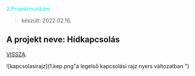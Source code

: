 <span style="color:#00FFFF"> 2.Projektmunkám </span>
> készült: 2022.02.16.

## A projekt neve: Hídkapcsolás

[VISSZA](https://ciganyvajda2005.github.io/Szabo-Kristof-Portfolio-/).

![kapcsolasirajz](1.kep.png"a legelső kapcsolási rajz nyers változatban ")

